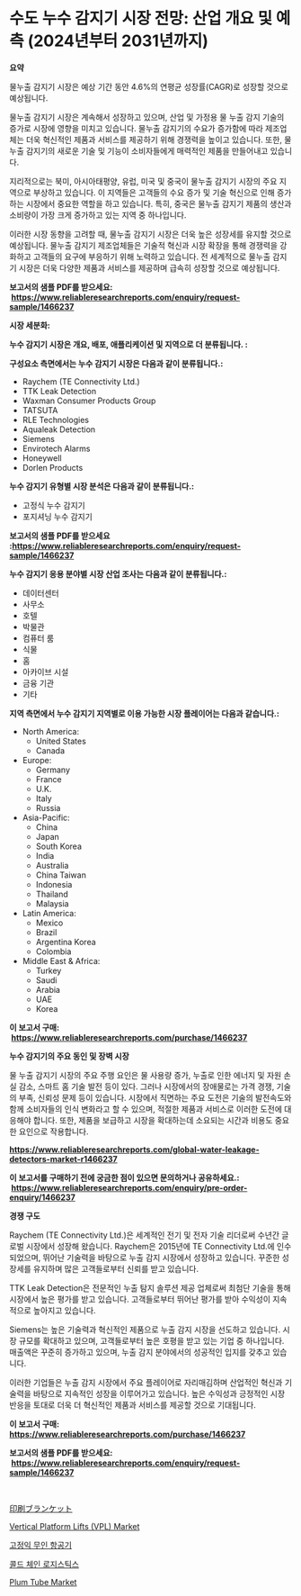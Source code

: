 <p><h1>수도 누수 감지기 시장 전망: 산업 개요 및 예측 (2024년부터 2031년까지)</h1></p><p><strong>요약</strong></p>
<p><p>물누출 감지기 시장은 예상 기간 동안 4.6%의 연평균 성장률(CAGR)로 성장할 것으로 예상됩니다. </p><p>물누출 감지기 시장은 계속해서 성장하고 있으며, 산업 및 가정용 물 누출 감지 기술의 증가로 시장에 영향을 미치고 있습니다. 물누출 감지기의 수요가 증가함에 따라 제조업체는 더욱 혁신적인 제품과 서비스를 제공하기 위해 경쟁력을 높이고 있습니다. 또한, 물누출 감지기의 새로운 기술 및 기능이 소비자들에게 매력적인 제품을 만들어내고 있습니다.</p><p>지리적으로는 북미, 아시아태평양, 유럽, 미국 및 중국이 물누출 감지기 시장의 주요 지역으로 부상하고 있습니다. 이 지역들은 고객들의 수요 증가 및 기술 혁신으로 인해 증가하는 시장에서 중요한 역할을 하고 있습니다. 특히, 중국은 물누출 감지기 제품의 생산과 소비량이 가장 크게 증가하고 있는 지역 중 하나입니다.</p><p>이러한 시장 동향을 고려할 때, 물누출 감지기 시장은 더욱 높은 성장세를 유지할 것으로 예상됩니다. 물누출 감지기 제조업체들은 기술적 혁신과 시장 확장을 통해 경쟁력을 강화하고 고객들의 요구에 부응하기 위해 노력하고 있습니다. 전 세계적으로 물누출 감지기 시장은 더욱 다양한 제품과 서비스를 제공하며 급속히 성장할 것으로 예상됩니다.</p></p>
<p><strong>보고서의 샘플 PDF를 받으세요: &nbsp;<a href="https://www.reliableresearchreports.com/enquiry/request-sample/1466237">https://www.reliableresearchreports.com/enquiry/request-sample/1466237</a></strong></p>
<p><strong>시장 세분화:</strong></p>
<p><strong> 누수 감지기 시장은 개요, 배포, 애플리케이션 및 지역으로 더 분류됩니다. :</strong></p>
<p><strong>구성요소 측면에서는 누수 감지기 시장은 다음과 같이 분류됩니다.:</strong></p>
<p><ul><li>Raychem (TE Connectivity Ltd.)</li><li>TTK Leak Detection</li><li>Waxman Consumer Products Group</li><li>TATSUTA</li><li>RLE Technologies</li><li>Aqualeak Detection</li><li>Siemens</li><li>Envirotech Alarms</li><li>Honeywell</li><li>Dorlen Products</li></ul></p>
<p><strong> 누수 감지기 유형별 시장 분석은 다음과 같이 분류됩니다.:</strong></p>
<p><ul><li>고정식 누수 감지기</li><li>포지셔닝 누수 감지기</li></ul></p>
<p><strong>보고서의 샘플 PDF를 받으세요 :<a href="https://www.reliableresearchreports.com/enquiry/request-sample/1466237">https://www.reliableresearchreports.com/enquiry/request-sample/1466237</a></strong></p>
<p><strong> 누수 감지기 응용 분야별 시장 산업 조사는 다음과 같이 분류됩니다.:</strong></p>
<p><ul><li>데이터센터</li><li>사무소</li><li>호텔</li><li>박물관</li><li>컴퓨터 룸</li><li>식물</li><li>홈</li><li>아카이브 시설</li><li>금융 기관</li><li>기타</li></ul></p>
<p><strong>지역 측면에서 누수 감지기 지역별로 이용 가능한 시장 플레이어는 다음과 같습니다.:</strong></p>
<p><ul>
    <li>
        North America:
        <ul>
            <li>United States</li>
            <li>Canada</li>
        </ul>
    </li>
    <li>
        Europe:
        <ul>
            <li>Germany</li>
            <li>France</li>
            <li>U.K.</li>
            <li>Italy</li>
            <li>Russia</li>
        </ul>
    </li>
    <li>
        Asia-Pacific:
        <ul>
            <li>China</li>
            <li>Japan</li>
            <li>South Korea</li>
            <li>India</li>
            <li>Australia</li>
            <li>China Taiwan</li>
            <li>Indonesia</li>
            <li>Thailand</li>
            <li>Malaysia</li>
        </ul>
    </li>
    <li>
        Latin America:
        <ul>
            <li>Mexico</li>
            <li>Brazil</li>
            <li>Argentina Korea</li>
            <li>Colombia</li>
        </ul>
    </li>
    <li>
        Middle East & Africa:
        <ul>
            <li>Turkey</li>
            <li>Saudi</li>
            <li>Arabia</li>
            <li>UAE</li>
            <li>Korea</li>
        </ul>
    </li>
    </ul></p>
<p><strong>이 보고서 구매: &nbsp;<a href="https://www.reliableresearchreports.com/purchase/1466237">https://www.reliableresearchreports.com/purchase/1466237</a></strong></p>
<p><strong>누수 감지기의 주요 동인 및 장벽 시장</strong></p>
<p><p>물 누출 감지기 시장의 주요 주행 요인은 물 사용량 증가, 누출로 인한 에너지 및 자원 손실 감소, 스마트 홈 기술 발전 등이 있다. 그러나 시장에서의 장애물로는 가격 경쟁, 기술의 부족, 신뢰성 문제 등이 있습니다. 시장에서 직면하는 주요 도전은 기술의 발전속도와 함께 소비자들의 인식 변화라고 할 수 있으며, 적절한 제품과 서비스로 이러한 도전에 대응해야 합니다. 또한, 제품을 보급하고 시장을 확대하는데 소요되는 시간과 비용도 중요한 요인으로 작용합니다.</p></p>
<p><strong><a href="https://www.reliableresearchreports.com/global-water-leakage-detectors-market-r1466237">https://www.reliableresearchreports.com/global-water-leakage-detectors-market-r1466237</a></strong></p>
<p><strong>이 보고서를 구매하기 전에 궁금한 점이 있으면 문의하거나 공유하세요.: &nbsp;<a href="https://www.reliableresearchreports.com/enquiry/pre-order-enquiry/1466237">https://www.reliableresearchreports.com/enquiry/pre-order-enquiry/1466237</a></strong></p>
<p><strong>경쟁 구도</strong></p>
<p><p>Raychem (TE Connectivity Ltd.)은 세계적인 전기 및 전자 기술 리더로써 수년간 글로벌 시장에서 성장해 왔습니다. Raychem은 2015년에 TE Connectivity Ltd.에 인수되었으며, 뛰어난 기술력을 바탕으로 누출 감지 시장에서 성장하고 있습니다. 꾸준한 성장세를 유지하며 많은 고객들로부터 신뢰를 받고 있습니다.</p><p>TTK Leak Detection은 전문적인 누출 탐지 솔루션 제공 업체로써 최첨단 기술을 통해 시장에서 높은 평가를 받고 있습니다. 고객들로부터 뛰어난 평가를 받아 수익성이 지속적으로 높아지고 있습니다.</p><p>Siemens는 높은 기술력과 혁신적인 제품으로 누출 감지 시장을 선도하고 있습니다. 시장 규모를 확대하고 있으며, 고객들로부터 높은 호평을 받고 있는 기업 중 하나입니다. 매출액은 꾸준히 증가하고 있으며, 누출 감지 분야에서의 성공적인 입지를 갖추고 있습니다.</p><p>이러한 기업들은 누출 감지 시장에서 주요 플레이어로 자리매김하며 산업적인 혁신과 기술력을 바탕으로 지속적인 성장을 이루어가고 있습니다. 높은 수익성과 긍정적인 시장 반응을 토대로 더욱 더 혁신적인 제품과 서비스를 제공할 것으로 기대됩니다.</p></p>
<p><strong>이 보고서 구매: &nbsp; <a href="https://www.reliableresearchreports.com/purchase/1466237">https://www.reliableresearchreports.com/purchase/1466237</a></strong></p>
<p><strong>보고서의 샘플 PDF를 받으세요: &nbsp;<a href="https://www.reliableresearchreports.com/enquiry/request-sample/1466237">https://www.reliableresearchreports.com/enquiry/request-sample/1466237</a></strong><strong></strong></p>
<p>&nbsp;</p>
<p><p><a href="https://github.com/ReganWisoky2023/Market-Research-Report-List-1/blob/main/829034325051.md">印刷ブランケット</a></p><p><a href="https://github.com/angelajermaine/Market-Research-Report-List-2/blob/main/vertical-platform-lifts-vpl-market.md">Vertical Platform Lifts (VPL) Market</a></p><p><a href="https://github.com/Penelolack456456/Market-Research-Report-List-1/blob/main/531123524898.md">고정익 무인 항공기</a></p><p><a href="https://github.com/vsr06p4p49/Market-Research-Report-List-1/blob/main/990744124882.md">콜드 체인 로지스틱스</a></p><p><a href="https://issuu.com/reportprime-2/docs/plum-tube-market-size-2030.pptx">Plum Tube Market</a></p></p>